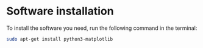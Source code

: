 # Software installation

To install the software you need, run the following command in the terminal:

```bash
sudo apt-get install python3-matplotlib
```
